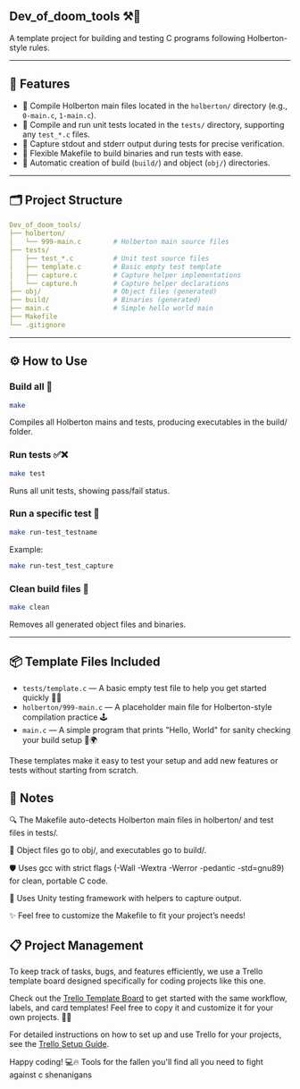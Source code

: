 ## Dev_of_doom_tools ⚒️👾

A template project for building and testing C programs following Holberton-style rules.

---

## 🚀 Features

- 🧩 Compile Holberton main files located in the `holberton/` directory (e.g., `0-main.c`, `1-main.c`).
- 🧪 Compile and run unit tests located in the `tests/` directory, supporting any `test_*.c` files.
- 🎯 Capture stdout and stderr output during tests for precise verification.
- 🔧 Flexible Makefile to build binaries and run tests with ease.
- 📁 Automatic creation of build (`build/`) and object (`obj/`) directories.

---

## 🗂️ Project Structure
```yaml
Dev_of_doom_tools/
├── holberton/
│   └── 999-main.c        # Holberton main source files
├── tests/
│   ├── test_*.c          # Unit test source files
│   ├── template.c        # Basic empty test template
│   ├── capture.c         # Capture helper implementations
│   └── capture.h         # Capture helper declarations
├── obj/                  # Object files (generated)
├── build/                # Binaries (generated)
├── main.c                # Simple hello world main
├── Makefile
└── .gitignore

```


---

## ⚙️ How to Use

### Build all 🔨

```bash
make
```

Compiles all Holberton mains and tests, producing executables in the build/ folder.

### Run tests ✅❌
```bash
make test
```

Runs all unit tests, showing pass/fail status.

### Run a specific test 🎯
```bash
make run-test_testname
```

Example:
```bash
make run-test_test_capture
```

### Clean build files 🧹
```bash
make clean
```

Removes all generated object files and binaries.

---

## 📦 Template Files Included

- `tests/template.c` — A basic empty test file to help you get started quickly 🧪✨
- `holberton/999-main.c` — A placeholder main file for Holberton-style compilation practice 🕹️
- `main.c` — A simple program that prints "Hello, World" for sanity checking your build setup 👋🌍

These templates make it easy to test your setup and add new features or tests without starting from scratch.

## 📝 Notes
🔍 The Makefile auto-detects Holberton main files in holberton/ and test files in tests/.

📂 Object files go to obj/, and executables go to build/.

🛡️ Uses gcc with strict flags (-Wall -Wextra -Werror -pedantic -std=gnu89) for clean, portable C code.

🧪 Uses Unity testing framework with helpers to capture output.

✨ Feel free to customize the Makefile to fit your project’s needs!

## 📋 Project Management

To keep track of tasks, bugs, and features efficiently, we use a Trello template board designed specifically for coding projects like this one.

Check out the [Trello Template Board](https://trello.com/b/GjTcHyyT/template) to get started with the same workflow, labels, and card templates! Feel free to copy it and customize it for your own projects. 🚀✨

For detailed instructions on how to set up and use Trello for your projects, see the [Trello Setup Guide](https://gist.github.com/yourusername/yourgistid).


Happy coding! 💻🔥 Tools for the fallen you'll find all you need to fight against c shenanigans
